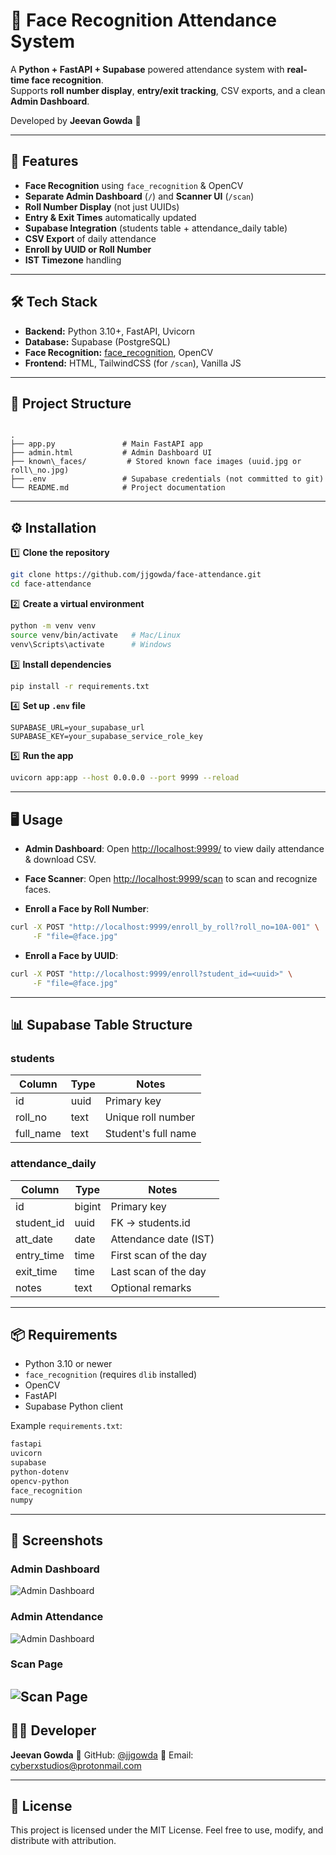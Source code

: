 
# 🎯 Face Recognition Attendance System

A **Python + FastAPI + Supabase** powered attendance system with **real-time face recognition**.  
Supports **roll number display**, **entry/exit tracking**, CSV exports, and a clean **Admin Dashboard**.

Developed by **Jeevan Gowda** 🚀

---

## 📸 Features

- **Face Recognition** using `face_recognition` & OpenCV
- **Separate Admin Dashboard** (`/`) and **Scanner UI** (`/scan`)
- **Roll Number Display** (not just UUIDs)
- **Entry & Exit Times** automatically updated
- **Supabase Integration** (students table + attendance_daily table)
- **CSV Export** of daily attendance
- **Enroll by UUID or Roll Number**
- **IST Timezone** handling

---

## 🛠️ Tech Stack

- **Backend:** Python 3.10+, FastAPI, Uvicorn
- **Database:** Supabase (PostgreSQL)
- **Face Recognition:** [face_recognition](https://github.com/ageitgey/face_recognition), OpenCV
- **Frontend:** HTML, TailwindCSS (for `/scan`), Vanilla JS

---

## 📂 Project Structure

```

.
├── app.py               # Main FastAPI app
├── admin.html           # Admin Dashboard UI
├── known\_faces/         # Stored known face images (uuid.jpg or roll\_no.jpg)
├── .env                 # Supabase credentials (not committed to git)
└── README.md            # Project documentation

````

---

## ⚙️ Installation

1️⃣ **Clone the repository**
```bash
git clone https://github.com/jjgowda/face-attendance.git
cd face-attendance
````

2️⃣ **Create a virtual environment**

```bash
python -m venv venv
source venv/bin/activate   # Mac/Linux
venv\Scripts\activate      # Windows
```

3️⃣ **Install dependencies**

```bash
pip install -r requirements.txt
```

4️⃣ **Set up `.env` file**

```env
SUPABASE_URL=your_supabase_url
SUPABASE_KEY=your_supabase_service_role_key
```

5️⃣ **Run the app**

```bash
uvicorn app:app --host 0.0.0.0 --port 9999 --reload
```

---

## 🖥️ Usage

* **Admin Dashboard**:
  Open [http://localhost:9999/](http://localhost:9999/) to view daily attendance & download CSV.

* **Face Scanner**:
  Open [http://localhost:9999/scan](http://localhost:9999/scan) to scan and recognize faces.

* **Enroll a Face by Roll Number**:

```bash
curl -X POST "http://localhost:9999/enroll_by_roll?roll_no=10A-001" \
     -F "file=@face.jpg"
```

* **Enroll a Face by UUID**:

```bash
curl -X POST "http://localhost:9999/enroll?student_id=<uuid>" \
     -F "file=@face.jpg"
```

---

## 📊 Supabase Table Structure

### students

| Column     | Type | Notes               |
| ---------- | ---- | ------------------- |
| id         | uuid | Primary key         |
| roll\_no   | text | Unique roll number  |
| full\_name | text | Student's full name |

### attendance\_daily

| Column      | Type   | Notes                 |
| ----------- | ------ | --------------------- |
| id          | bigint | Primary key           |
| student\_id | uuid   | FK → students.id      |
| att\_date   | date   | Attendance date (IST) |
| entry\_time | time   | First scan of the day |
| exit\_time  | time   | Last scan of the day  |
| notes       | text   | Optional remarks      |

---

## 📦 Requirements

* Python 3.10 or newer
* `face_recognition` (requires `dlib` installed)
* OpenCV
* FastAPI
* Supabase Python client

Example `requirements.txt`:

```txt
fastapi
uvicorn
supabase
python-dotenv
opencv-python
face_recognition
numpy
```

---
## 📸 Screenshots

### Admin Dashboard
![Admin Dashboard](/Admin.png)

### Admin Attendance
![Admin Dashboard](/admin2.png)

### Scan Page
![Scan Page](/scan.png)
---

## 👨‍💻 Developer

**Jeevan Gowda**
💼 GitHub: [@jjgowda](https://github.com//jjgowda)
📧 Email: [cyberxstudios@protonmail.com](mailto:cyberxstudios@protonmail.com)

---

## 📜 License

This project is licensed under the MIT License.
Feel free to use, modify, and distribute with attribution.



